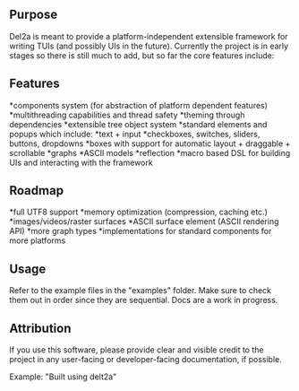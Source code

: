 ## Purpose

Del2a is meant to provide a platform-independent extensible framework for writing TUIs
(and possibly UIs in the future). Currently the project is in early stages so there is still much to add,
but so far the core features include:
## Features
*components system (for abstraction of platform dependent features)
*multithreading capabilities and thread safety
*theming through dependencies
*extensible tree object system
*standard elements and popups which include:
  *text + input
  *checkboxes, switches, sliders, buttons, dropdowns
  *boxes with support for automatic layout + draggable + scrollable
  *graphs
  *ASCII models
*reflection
*macro based DSL for building UIs and interacting with the framework
## Roadmap
*full UTF8 support
*memory optimization (compression, caching etc.)
*images/videos/raster surfaces
*ASCII surface element (ASCII rendering API)
*more graph types
*implementations for standard components for more platforms

## Usage

Refer to the example files in the "examples" folder.
Make sure to check them out in order since they are sequential.
Docs are a work in progress.

## Attribution

If you use this software, please provide clear and visible credit 
to the project in any user-facing or developer-facing documentation, if possible.

Example: "Built using delt2a"
